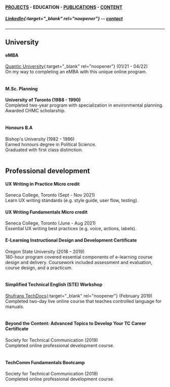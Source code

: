 #### [PROJECTS](https://writingteacher.github.io/rob-whyte) - EDUCATION - [PUBLICATIONS](https://writingteacher.github.io/rob-whyte/publications) - [CONTENT](https://writingteacher.github.io/rob-whyte/content)   

##### [LinkedIn](https://www.linkedin.com/in/robwhyte/){:target="_blank" rel="noopener"} -- <a href="mailto:robbusan@yahoo.com">contact</a>   

***     
  
## University  

#### eMBA
[Quantic University](https://quantic.edu/){:target="_blank" rel="noopener"} (01/21 - 04/22)    
On my way to completing an eMBA with this unique online program.  
<br />   
         
#### M.Sc. Planning
**University of Toronto (1988 - 1990)**   
Completed two-year program with specialization in environmental planning.
Awarded CHMC scholarship.   
<br />   
                  
#### Honours B.A
Bishop's University (1982 - 1986)  
Earned honours degree in Political Science.  
Graduated with first class distinction.   
   <br />   
   
   
## Professional development

#### UX Writing in Practice Micro credit
Seneca College, Toronto (Sept - Nov 2021)  
Learn UX writing standards (e.g. style guide, user flow, testing).
<br />  

#### UX Writing Fundamentals Micro credit
Seneca College, Toronto (June - Aug 2021)   
Essential UX writing best practices (e.g. voice, actions, labels).
<br />  

#### E-Learning Instructional Design and Development Certificate
Oregon State University (2018 – 2019)  
180-hour program covered essential components of e-learning course design and delivery. 
Coursework included assessment and evaluation, course design, and a practicum.   
<br />      
#### Simplified Technical English (STE) Workshop
[Shufrans TechDocs](https://www.shufrans-techdocs.com/){:target="_blank" rel="noopener"} (February 2019)    
Completed two-day live online course that teaches controlled language for manuals.     
<br />       
#### Beyond the Content: Advanced Topics to Develop Your TC Career Certificate
Society for Technical Communication (2019)    
Completed online professional development course.  
<br />     
  
#### TechComm Fundamentals Bootcamp
Society for Technical Communication (2018)  
Completed online professional development course.  
